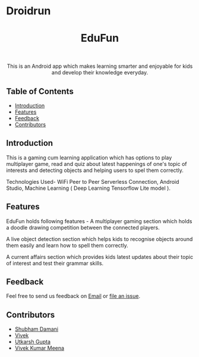 # Droidrun

<h1 align="center"> EduFun</h1> <br>
<p align="center">
  <a href="https://github.com/shubhamdamani/droidrun">
   
  </a>
</p>
<p align="center">
 This is an Android app which makes learning smarter and enjoyable for kids and develop their knowledge everyday.
</p>


## Table of Contents

- [Introduction](#introduction)
- [Features](#features)
- [Feedback](#feedback)
- [Contributors](#contributors)


## Introduction

This is a gaming cum learning application which has options to play multiplayer game, read and quiz about latest happenings of one's topic of interests and detecting objects and helping users to spel them correctly.


Technologies Used- WiFi Peer to Peer Serverless Connection, Android Studio, Machine Learning ( Deep Learning Tensorflow Lite model ).

## Features

EduFun holds following features -
A multiplayer gaming section which holds a doodle drawing competition between the connected players.

A live object detection section which helps kids to recognise objects around them easily and learn how to spell them correctly.

A current affairs section which provides kids latest updates about their topic of interest and test their grammar skills.


## Feedback

Feel free to send us feedback on [Email](mailto:damani.shubham4@gmail.com) or [file an issue](https://github.com/shubhamdamani/droidrun/issues).

## Contributors

<ul>
  
  <li> <a href="https://github.com/shubhamdamani">Shubham Damani</a></li>
  <li> <a href="https://github.com/vivek0206">Vivek</a></li>
  <li> <a href="https://github.com/IamUtkarshGupta">Utkarsh Gupta</a></li>
  <li> <a href="https://github.com/vivek4075">Vivek Kumar Meena</a></li>
  
</ul>

